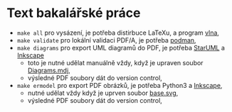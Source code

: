 # Text bakalářské práce

- `make all` pro vysázení, je potřeba distirbuce LaTeXu, a program [vlna](https://petr.olsak.net/ftp/olsak/vlna/),
- `make validate` pro lokální validaci PDF/A, je potřeba [podman](https://podman.io/),
- `make diagrams` pro export UML diagramů do PDF, je potřeba [StarUML](https://staruml.io/) a [Inkscape](https://inkscape.org/)
  - toto je nutné udělat manuálně vždy, když je upraven soubor [Diagrams.mdj](../img/diagrams/Diagrams.mdj),
  - výsledné PDF soubory dát do version control,
- `make ermodel` pro export PDF obrázků, je potřeba Python3 a [Inkscape](https://inkscape.org/),
  - nutné udělat vždy když je uprven soubor [base.svg](../img/er-model/base.svg),
  - výsledné PDF soubory dát do version control,
